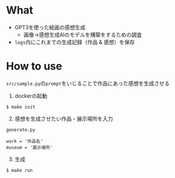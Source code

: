 # What
- GPT3を使った絵画の感想生成
    - 画像→感想生成AIのモデルを構築をするための調査
- `logs`内にこれまでの生成記録（作品 & 感想）を保存

# How to use
`src/sample.py`の`prompt`をいじることで作品にあった感想を生成させる
1. dockerの起動
```
$ make init
```

2. 感想を生成させたい作品・展示場所を入力
```
generate.py

work = '作品名'
museum = '展示場所'
```

3. 生成
```
$ make run
```